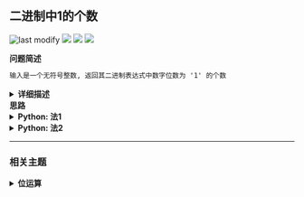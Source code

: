 ## 二进制中1的个数
<!--START_SECTION:badge-->
![last modify](https://img.shields.io/static/v1?label=last%20modify&message=2025-07-08%2016%3A53%3A13&label_color=gray&color=thistle&style=flat-square)
[![](https://img.shields.io/static/v1?label=&message=%E7%AE%80%E5%8D%95&label_color=gray&color=yellow&style=flat-square)](../../../README.md#简单)
[![](https://img.shields.io/static/v1?label=&message=%E5%89%91%E6%8C%87Offer&label_color=gray&color=green&style=flat-square)](../../../README.md#剑指offer)
[![](https://img.shields.io/static/v1?label=&message=%E4%BD%8D%E8%BF%90%E7%AE%97&label_color=gray&color=blue&style=flat-square)](../../../README.md#位运算)
<!--END_SECTION:badge-->
<!--info
tags: [位运算]
source: 剑指Offer
level: 简单
number: '1500'
name: 二进制中1的个数
companies: []
-->

<summary><b>问题简述</b></summary>

```txt
输入是一个无符号整数, 返回其二进制表达式中数字位数为 '1' 的个数
```

<details><summary><b>详细描述</b></summary>

```txt
编写一个函数, 输入是一个无符号整数 (以二进制串的形式) , 返回其二进制表达式中数字位数为 '1' 的个数 (也被称为 汉明重量).) .

提示:
    请注意, 在某些语言 (如 Java) 中, 没有无符号整数类型. 在这种情况下, 输入和输出都将被指定为有符号整数类型, 并且不应影响您的实现, 因为无论整数是有符号的还是无符号的, 其内部的二进制表示形式都是相同的.
    在 Java 中, 编译器使用 二进制补码 记法来表示有符号整数. 因此, 在上面的 示例 3 中, 输入表示有符号整数 -3.

示例 1:
    输入: n = 11 (控制台输入 00000000000000000000000000001011)
    输出: 3
    解释: 输入的二进制串 00000000000000000000000000001011 中, 共有三位为 '1'.
示例 2:
    输入: n = 128 (控制台输入 00000000000000000000000010000000)
    输出: 1
    解释: 输入的二进制串 00000000000000000000000010000000 中, 共有一位为 '1'.
示例 3:
    输入: n = 4294967293 (控制台输入 11111111111111111111111111111101, 部分语言中 n = -3)
    输出: 31
    解释: 输入的二进制串 11111111111111111111111111111101 中, 共有 31 位为 '1'.

提示:
    输入必须是长度为 32 的 二进制串 .

来源: 力扣 (LeetCode)
链接: https://leetcode-cn.com/problems/er-jin-zhi-zhong-1de-ge-shu-lcof
著作权归领扣网络所有. 商业转载请联系官方授权, 非商业转载请注明出处.
```

</details>

<summary><b>思路</b></summary>

<!-- <div align="center"><img src="../../../_assets/xxx.png" height="300" /></div> -->

<details><summary><b>Python: 法1</b></summary>

```python
class Solution:
    def hammingWeight(self, n: int) -> int:
        ret = 0
        while n:
            # if n % 2 == 1:  # 是奇数
            #     ret += 1
            ret += n & 1  # 同上等价
            n >>= 1

        return ret
```

</details>

<details><summary><b>Python: 法2</b></summary>

```python
class Solution:
    def hammingWeight(self, n: int) -> int:
        res = 0
        while n:
            res += 1
            n &= n - 1  # 消去最右边的 1, 能循环几次就有几个 1
        return res
```

图解:

<div align="center"><img src="../../../_assets/剑指Offer_0015_简单_二进制中1的个数.png" height="300" /></div>


</details>


<!--START_SECTION:relate-->
---

### 相关主题

<details><summary><b>位运算</b></summary>

> [[中等, LeetCode] 两数相除](../10/LeetCode_0029_中等_两数相除.md)  
> [[中等, LeetCode] 重复的DNA序列](../../2022/07/LeetCode_0187_中等_重复的DNA序列.md)  
> [[中等, 剑指Offer] 数组中数字出现的次数](../../2022/01/剑指Offer_5601_中等_数组中数字出现的次数.md)  
> [[中等, 剑指Offer] 数组中数字出现的次数](../../2022/01/剑指Offer_5602_中等_数组中数字出现的次数.md)  
> [[中等, 牛客] 数组中只出现一次的两个数字 🔥](../../2022/03/牛客_0075_中等_数组中只出现一次的两个数字.md)  
  > 
> [[困难, 牛客] N皇后问题](../../2022/03/牛客_0039_困难_N皇后问题.md)  
  > 
> [[简单, 剑指Offer] 不用加减乘除做加法](../../2022/01/剑指Offer_6500_简单_不用加减乘除做加法.md)  
> [[简单, 牛客] 二进制中1的个数 🔥](../../2022/05/牛客_0120_简单_二进制中1的个数.md)  
  > 

</details>
<!--END_SECTION:relate-->